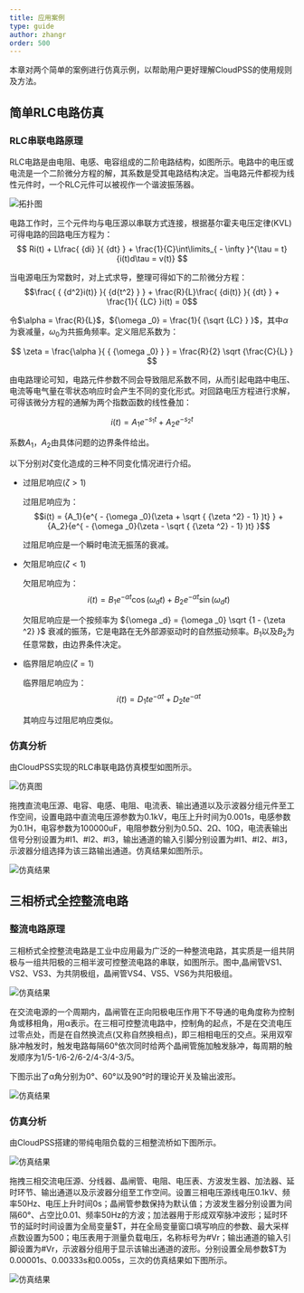 ```yaml
---
title: 应用案例
type: guide
author: zhangr
order: 500
---
```


本章对两个简单的案例进行仿真示例，以帮助用户更好理解CloudPSS的使用规则及方法。

## 简单RLC电路仿真

### RLC串联电路原理

RLC电路是由电阻、电感、电容组成的二阶电路结构，如图所示。电路中的电压或电流是一个二阶微分方程的解，其系数是受其电路结构决定。当电路元件都视为线性元件时，一个RLC元件可以被视作一个谐波振荡器。

![拓扑图](User4/51.png)

电路工作时，三个元件均与电压源以串联方式连接，根据基尔霍夫电压定律(KVL)可得电路的回路电压方程为：
$$ Ri(t) + L\frac{ {di} }{ {dt} } + \frac{1}{C}\int\limits_{ - \infty }^{\tau  = t} {i(t)d\tau  = v(t)} $$

当电源电压为常数时，对上式求导，整理可得如下的二阶微分方程：
$$\frac{ { {d^2}i(t)} }{ {d{t^2} } } + \frac{R}{L}\frac{ {di(t)} }{ {dt} } + \frac{1}{ {LC} }i(t) = 0$$

令$\alpha  = \frac{R}{L}$，${\omega _0} = \frac{1}{ {\sqrt {LC} } }$，其中$\alpha$为衰减量，$\omega _0$为共振角频率。定义阻尼系数为：

$$ \zeta  = \frac{\alpha }{ { {\omega _0} } } = \frac{R}{2} \sqrt {\frac{C}{L} } $$ 

由电路理论可知，电路元件参数不同会导致阻尼系数不同，从而引起电路中电压、电流等电气量在零状态响应时会产生不同的变化形式。对回路电压方程进行求解，可得该微分方程的通解为两个指数函数的线性叠加：

$$i(t) = {A_1}{e^{ - {s_1}t} } + {A_2}{e^{ - {s_2}t} }$$

系数$A_1$，$A_2$由具体问题的边界条件给出。

以下分别对$\zeta$变化造成的三种不同变化情况进行介绍。

+ 过阻尼响应($\zeta >1$)

  过阻尼响应为：
  $$i(t) = {A_1}{e^{ - {\omega _0}(\zeta  + \sqrt { {\zeta ^2} - 1} )t} } + {A_2}{e^{ - {\omega _0}(\zeta  - \sqrt { {\zeta ^2} - 1} )t} }$$

  过阻尼响应是一个瞬时电流无振荡的衰减。

+ 欠阻尼响应($\zeta <1$)

  欠阻尼响应为：
  $$i(t) = {B_1}{e^{ - \alpha t}}\cos ({\omega _d}t) + {B_2}{e^{ - \alpha t}}\sin ({\omega _d}t)$$

  欠阻尼响应是一个按频率为 ${\omega _d} = {\omega _0} \sqrt {1 - {\zeta ^2} }$ 衰减的振荡，它是电路在无外部源驱动时的自然振动频率。$B_1$以及$B_2$为任意常数，由边界条件决定。

+ 临界阻尼响应($\zeta =1$)

  临界阻尼响应为：
  $$ i(t) = {D_1}t{e^{ - \alpha t} } + {D_2}t{e^{ - \alpha t} }$$

  其响应与过阻尼响应类似。

### 仿真分析

由CloudPSS实现的RLC串联电路仿真模型如图所示。

![仿真图](User4/52.png)

拖拽直流电压源、电容、电感、电阻、电流表、输出通道以及示波器分组元件至工作空间，设置电路中直流电压源参数为0.1kV，电压上升时间为0.001s，电感参数为0.1H，电容参数为100000uF，电阻参数分别为0.5Ω、2Ω、10Ω，电流表输出信号分别设置为#I1、#I2、#I3，输出通道的输入引脚分别设置为#I1、#I2、#I3，示波器分组选择为该三路输出通道。仿真结果如图所示。

![仿真结果](User4/53.png)

## 三相桥式全控整流电路

### 整流电路原理

三相桥式全控整流电路是工业中应用最为广泛的一种整流电路，其实质是一组共阴极与一组共阳极的三相半波可控整流电路的串联，如图所示。图中,晶闸管VS1、VS2、VS3、为共阴极组，晶闸管VS4、VS5、VS6为共阳极组。

![仿真结果](User4/54.png)

在交流电源的一个周期内，晶闸管在正向阳极电压作用下不导通的电角度称为控制角或移相角，用α表示。在三相可控整流电路中，控制角的起点，不是在交流电压过零点处，而是在自然换流点(又称自然换相点)，即三相相电压的交点。采用双窄脉冲触发时，触发电路每隔60°依次同时给两个晶闸管施加触发脉冲，每周期的触发顺序为1/5-1/6-2/6-2/4-3/4-3/5。

下图示出了α角分别为0°、60°以及90°时的理论开关及输出波形。

![仿真结果](User4/55.png)

### 仿真分析

由CloudPSS搭建的带纯电阻负载的三相整流桥如下图所示。

![仿真结果](User4/56.png)

拖拽三相交流电压源、分线器、晶闸管、电阻、电压表、方波发生器、加法器、延时环节、输出通道以及示波器分组至工作空间。设置三相电压源线电压0.1kV、频率50Hz、电压上升时间0s；晶闸管参数保持为默认值；方波发生器分别设置为间隔60°、占空比0.01、频率50Hz的方波；加法器用于形成双窄脉冲波形；延时环节的延时时间设置为全局变量\$T，并在全局变量窗口填写响应的参数、最大采样点数设置为500；电压表用于测量负载电压，名称标号为#Vr；输出通道的输入引脚设置为#Vr，示波器分组用于显示该输出通道的波形。分别设置全局参数\$T为0.00001s、0.00333s和0.005s，三次的仿真结果如下图所示。

![仿真结果](User4/57.png)




